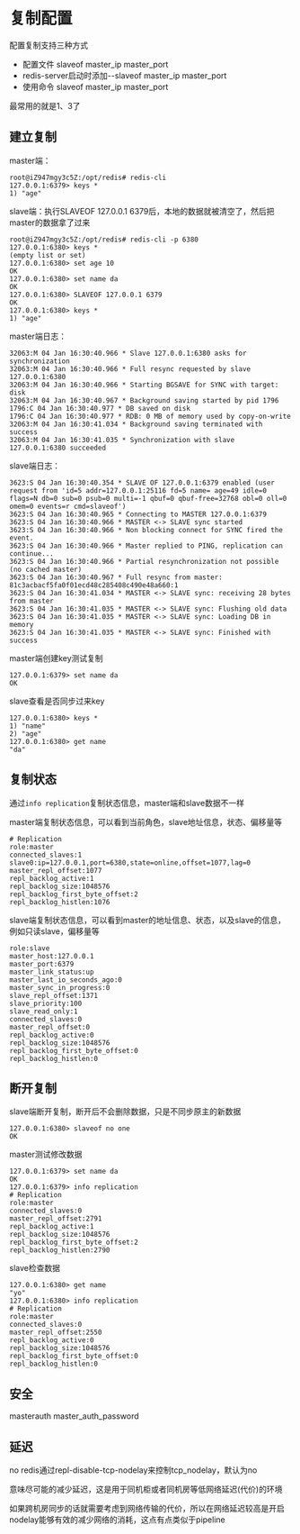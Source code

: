 # 复制配置

配置复制支持三种方式

* 配置文件 slaveof master_ip master_port
* redis-server启动时添加--slaveof master_ip master_port
* 使用命令 slaveof master_ip master_port

最常用的就是1、3了

## 建立复制

master端：

```
root@iZ947mgy3c5Z:/opt/redis# redis-cli 
127.0.0.1:6379> keys *
1) "age"
```

slave端：执行SLAVEOF 127.0.0.1 6379后，本地的数据就被清空了，然后把master的数据拿了过来
```
root@iZ947mgy3c5Z:/opt/redis# redis-cli -p 6380
127.0.0.1:6380> keys *
(empty list or set)
127.0.0.1:6380> set age 10
OK
127.0.0.1:6380> set name da
OK
127.0.0.1:6380> SLAVEOF 127.0.0.1 6379
OK
127.0.0.1:6380> keys *
1) "age"
```

master端日志：
```
32063:M 04 Jan 16:30:40.966 * Slave 127.0.0.1:6380 asks for synchronization
32063:M 04 Jan 16:30:40.966 * Full resync requested by slave 127.0.0.1:6380
32063:M 04 Jan 16:30:40.966 * Starting BGSAVE for SYNC with target: disk
32063:M 04 Jan 16:30:40.967 * Background saving started by pid 1796
1796:C 04 Jan 16:30:40.977 * DB saved on disk
1796:C 04 Jan 16:30:40.977 * RDB: 0 MB of memory used by copy-on-write
32063:M 04 Jan 16:30:41.034 * Background saving terminated with success
32063:M 04 Jan 16:30:41.035 * Synchronization with slave 127.0.0.1:6380 succeeded
```


slave端日志：
```
3623:S 04 Jan 16:30:40.354 * SLAVE OF 127.0.0.1:6379 enabled (user request from 'id=5 addr=127.0.0.1:25116 fd=5 name= age=49 idle=0 flags=N db=0 sub=0 psub=0 multi=-1 qbuf=0 qbuf-free=32768 obl=0 oll=0 omem=0 events=r cmd=slaveof')
3623:S 04 Jan 16:30:40.965 * Connecting to MASTER 127.0.0.1:6379
3623:S 04 Jan 16:30:40.966 * MASTER <-> SLAVE sync started
3623:S 04 Jan 16:30:40.966 * Non blocking connect for SYNC fired the event.
3623:S 04 Jan 16:30:40.966 * Master replied to PING, replication can continue...
3623:S 04 Jan 16:30:40.966 * Partial resynchronization not possible (no cached master)
3623:S 04 Jan 16:30:40.967 * Full resync from master: 81c3acbacf5fa0f01ecd48c285408c490e48a660:1
3623:S 04 Jan 16:30:41.034 * MASTER <-> SLAVE sync: receiving 28 bytes from master
3623:S 04 Jan 16:30:41.035 * MASTER <-> SLAVE sync: Flushing old data
3623:S 04 Jan 16:30:41.035 * MASTER <-> SLAVE sync: Loading DB in memory
3623:S 04 Jan 16:30:41.035 * MASTER <-> SLAVE sync: Finished with success
```


master端创建key测试复制
```
127.0.0.1:6379> set name da
OK
```

slave查看是否同步过来key
```
127.0.0.1:6380> keys *
1) "name"
2) "age"
127.0.0.1:6380> get name
"da"
```


## 复制状态
通过`info replication`复制状态信息，master端和slave数据不一样

master端复制状态信息，可以看到当前角色，slave地址信息，状态、偏移量等
```
# Replication
role:master
connected_slaves:1
slave0:ip=127.0.0.1,port=6380,state=online,offset=1077,lag=0
master_repl_offset:1077
repl_backlog_active:1
repl_backlog_size:1048576
repl_backlog_first_byte_offset:2
repl_backlog_histlen:1076
```

slave端复制状态信息，可以看到master的地址信息、状态，以及slave的信息，例如只读slave，偏移量等
```
role:slave
master_host:127.0.0.1
master_port:6379
master_link_status:up
master_last_io_seconds_ago:0
master_sync_in_progress:0
slave_repl_offset:1371
slave_priority:100
slave_read_only:1
connected_slaves:0
master_repl_offset:0
repl_backlog_active:0
repl_backlog_size:1048576
repl_backlog_first_byte_offset:0
repl_backlog_histlen:0
```

## 断开复制
slave端断开复制，断开后不会删除数据，只是不同步原主的新数据
```
127.0.0.1:6380> slaveof no one
OK
```


master测试修改数据
```
127.0.0.1:6379> set name da
OK
127.0.0.1:6379> info replication
# Replication
role:master
connected_slaves:0
master_repl_offset:2791
repl_backlog_active:1
repl_backlog_size:1048576
repl_backlog_first_byte_offset:2
repl_backlog_histlen:2790
```

slave检查数据
```
127.0.0.1:6380> get name 
"yo"
127.0.0.1:6380> info replication
# Replication
role:master
connected_slaves:0
master_repl_offset:2550
repl_backlog_active:0
repl_backlog_size:1048576
repl_backlog_first_byte_offset:0
repl_backlog_histlen:0
```


## 安全
masterauth master_auth_password

## 延迟
 no
redis通过repl-disable-tcp-nodelay来控制tcp_nodelay，默认为no

意味尽可能的减少延迟，这是用于同机柜或者同机房等低网络延迟(代价)的环境

如果跨机房同步的话就需要考虑到网络传输的代价，所以在网络延迟较高是开启nodelay能够有效的减少网络的消耗，这点有点类似于pipeline
